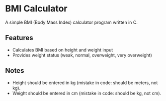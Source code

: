 # BMI Calculator
A simple BMI (Body Mass Index) calculator program written in C.

## Features
- Calculates BMI based on height and weight input
- Provides weight status (weak, normal, overweight, very overweight)
  
## Notes
- Height should be entered in kg (mistake in code: should be meters, not kg).
- Weight should be entered in cm (mistake in code: should be kg, not cm).
